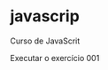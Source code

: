 # javascrip
 Curso de JavaScrit

<a herf="https://miguel-ambrozio.github.io/html-css/exercicio/ex01">Executar o exercício 001
